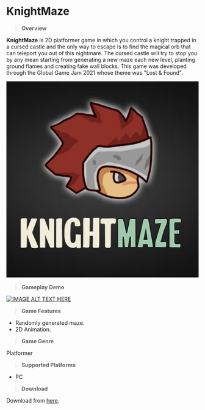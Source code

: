 # KnightMaze

>**Overview**

**KnightMaze** is 2D platformer game in which you control a knight trapped in a cursed castle and the only way to escape is to find the magical orb that can teleport you out of this nightmare. The cursed castle will try to stop you by any mean starting from generating a new maze each new level, planting ground flames and creating fake wall blocks.
This game was developed through the Global Game Jam 2021 whose theme was "Lost & Found".

<p align="center">
  <img width="512" height="512" src="https://github.com/MahmoudmHamza/Unity-Projects/blob/master/KnightMaze/Screenshots/FeatureImage.png">
</p>

>**Gameplay Demo**

[![IMAGE ALT TEXT HERE](http://img.youtube.com/vi/zCgbZslTl2M/0.jpg)](https://www.youtube.com/watch?v=zCgbZslTl2M&feature=youtu.be)

>**Game Features**

* Randomly generated maze.
* 2D Animation.

>**Game Genre**

Platformer

>**Supported Platforms**

* PC

>**Download**

Download from [here](https://drive.google.com/file/d/1RDfFeU5tekSQuC5wdmgFb5hrF2xU84Tv/view).
